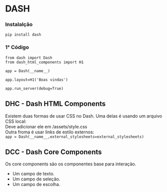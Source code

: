 # DASH

### Instalalção 
`pip install dash`

### 1° Código 

```
from dash import Dash
from dash_html_components import H1

app = Dash(__name__)

app.layout=H1('Boas vindas')

app.run_server(debug=True)
```  

## DHC - Dash HTML Components
Existem duas formas de usar CSS no Dash. Uma delas é usando um arquivo CSS local:  
Deve adicionar ele em /assets/style.css  
Outra froma é usar links de estilo externos:  
`app = Dash(__name__,external_stylesheets=external_stylesheets)`  

## DCC - Dash Core Components 
Os core components são os componentes base para interação. 
- Um campo de texto.  
- Um campo de seleção.  
- Um campo de escolha.  
